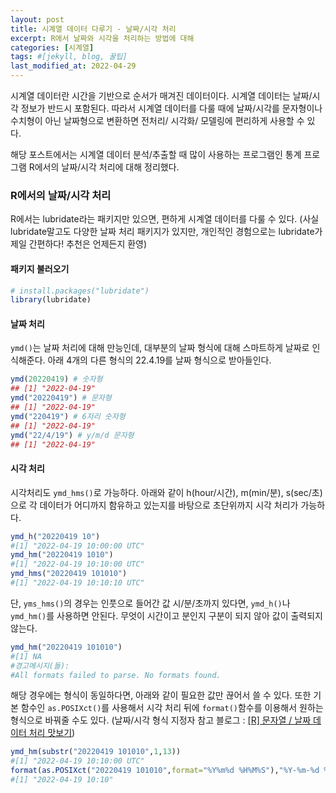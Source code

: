 ```yaml
---
layout: post
title: 시계열 데이터 다루기 - 날짜/시각 처리
excerpt: R에서 날짜와 시각을 처리하는 방법에 대해
categories: [시계열]
tags: #[jekyll, blog, 꿀팁]
last_modified_at: 2022-04-29
---
```


시계열 데이터란 시간을 기반으로 순서가 매겨진 데이터이다. 시계열 데이터는 날짜/시각 정보가 반드시 포함된다. 따라서 시계열 데이터를 다룰 때에 날짜/시각를 문자형이나 수치형이 아닌 날짜형으로 변환하면 전처리/ 시각화/ 모델링에 편리하게 사용할 수 있다. 

해당 포스트에서는 시계열 데이터 분석/추출할 때 많이 사용하는 프로그램인 통계 프로그램 R에서의 날짜/시각 처리에 대해 정리했다. 

### R에서의 날짜/시각 처리 

R에서는 lubridate라는 패키지만 있으면, 편하게 시계열 데이터를 다룰 수 있다. (사실 lubridate말고도 다양한 날짜 처리 패키지가 있지만, 개인적인 경험으로는 lubridate가 제일 간편하다! 추천은 언제든지 환영)

#### 패키지 불러오기 
```R
# install.packages("lubridate")
library(lubridate)
```

#### 날짜 처리 

`ymd()`는 날짜 처리에 대해 만능인데, 대부분의 날짜 형식에 대해 스마트하게 날짜로 인식해준다. 아래 4개의 다른 형식의 22.4.19를 날짜 형식으로 받아들인다. 
```R
ymd(20220419) # 숫자형
## [1] "2022-04-19"
ymd("20220419") # 문자형
## [1] "2022-04-19"
ymd("220419") # 6자리 숫자형
## [1] "2022-04-19"
ymd("22/4/19") # y/m/d 문자형 
## [1] "2022-04-19"
```

#### 시각 처리 
시각처리도 `ymd_hms()`로 가능하다. 아래와 같이 h(hour/시간), m(min/분), s(sec/초)으로 각 데이터가 어디까지 함유하고 있는지를 바탕으로 초단위까지 시각 처리가 가능하다.
```R
ymd_h("20220419 10") 
#[1] "2022-04-19 10:00:00 UTC"
ymd_hm("20220419 1010") 
#[1] "2022-04-19 10:10:00 UTC"
ymd_hms("20220419 101010") 
#[1] "2022-04-19 10:10:10 UTC"
```
단, `yms_hms()`의 경우는 인풋으로 들어간 값 시/분/초까지 있다면, `ymd_h()`나 `ymd_hm()`를 사용하면 안된다. 무엇이 시간이고 분인지 구분이 되지 않아 값이 출력되지 않는다. 
```R
ymd_hm("20220419 101010") 
#[1] NA
#경고메시지(들): 
#All formats failed to parse. No formats found. 
```
해당 경우에는 형식이 동일하다면, 아래와 같이 필요한 값만 끊어서 쓸 수 있다. 또한 기본 함수인 `as.POSIXct()`를 사용해서 시각 처리 뒤에 `format()`함수를 이용해서 원하는 형식으로 바꿔줄 수도 있다. (날짜/시각 형식 지정자 참고 블로그 : [[R] 문자열 / 날짜 데이터 처리 맛보기](https://velog.io/@yummygyudon/R-%EB%AC%B8%EC%9E%90%EC%97%B4-%EB%82%A0%EC%A7%9C-%EB%8D%B0%EC%9D%B4%ED%84%B0-%EC%B2%98%EB%A6%AC-%EB%A7%9B%EB%B3%B4%EA%B8%B0-feat.%EC%A0%95%EA%B7%9C%ED%91%9C%ED%98%84%EC%8B%9D))
```R
ymd_hm(substr("20220419 101010",1,13)) 
#[1] "2022-04-19 10:10:00 UTC"
format(as.POSIXct("20220419 101010",format="%Y%m%d %H%M%S"),"%Y-%m-%d %H:%M") # "%Y%m%d %H%M%S" -> "%Y-%m-%d %H:%M"
#[1] "2022-04-19 10:10"
```